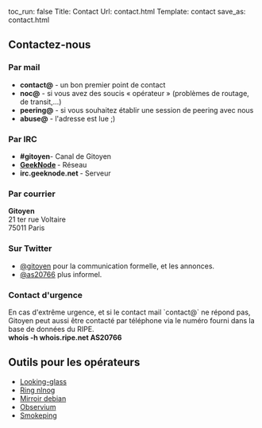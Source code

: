 toc_run: false
Title: Contact
Url: contact.html
Template: contact
save_as: contact.html


<h2>Contactez-nous</h2>



<h3>Par mail</h3>
<div class="row">
<section class="mails">
	<ul>
		<li> <strong>contact@</strong> - un bon premier point de contact</li>
		<li> <strong>noc@</strong> - si vous avez des soucis « opérateur » (problèmes de routage, de transit,…)</li>
		<li> <strong>peering@</strong> - si vous souhaitez établir une session de peering avec nous </li>
		<li> <strong>abuse@</strong> - l'adresse est lue ;)</li>
	</ul>
</section>
</div>


<h3>Par IRC</h3>
<div class="row">
<section class="irc">
	<ul>
	<li><strong>#gitoyen</strong>- Canal de Gitoyen</li>
	<li><strong><a href="http://geeknode.net">GeekNode</a> </strong>- Réseau</li>
	<li><strong>irc.geeknode.net </strong>- Serveur</li>
	</ul>
</section>
</div>


<h3>Par courrier</h3>
<div class="row">
<section class="courrier">
	<p class="adresse">
	    <strong>Gitoyen<br></strong>
	    21 ter rue Voltaire<br>
	    75011 Paris
	</p>
</section>
</div>


<h3>Sur Twitter</h3>
<div class="row">
<section class="cpt-twitter">
	<ul>
		<li><a href="https://twitter.com/gitoyen">@gitoyen</a> pour la communication formelle, et les annonces.</li>
		<li><a href="https://twitter.com/as20766">@as20766</a> plus informel.</li>
	</ul>
</section>
</div>


<h3>Contact d'urgence</h3>
<div class="row">
<section class="urgence">
	En cas d'extrême urgence, et si le contact mail `contact@` ne répond pas,
	Gitoyen peut aussi être contacté par téléphone via le numéro fourni dans la
	base de données du RIPE.<br>
	<strong>whois -h whois.ripe.net AS20766</strong>
</section>
</div>

<h2>Outils pour les opérateurs</h2>

<ul>
	<li><a href="http://lg.gitoyen.net/">Looking-glass</a></li>
	<li><a href="http://ring.nlnog.net/">Ring nlnog</a></li>
	<li><a href="http://debian.gitoyen.net/">Mirroir debian</a></li>
	<li><a href="http://observium.gitoyen.net/">Observium</a></li>
	<li><a href="http://smokeping.gitoyen.net/">Smokeping</a></li>
</ul>
